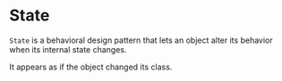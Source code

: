# State

`State` is a behavioral design pattern that lets an object alter its behavior when its internal state changes.

It appears as if the object changed its class.